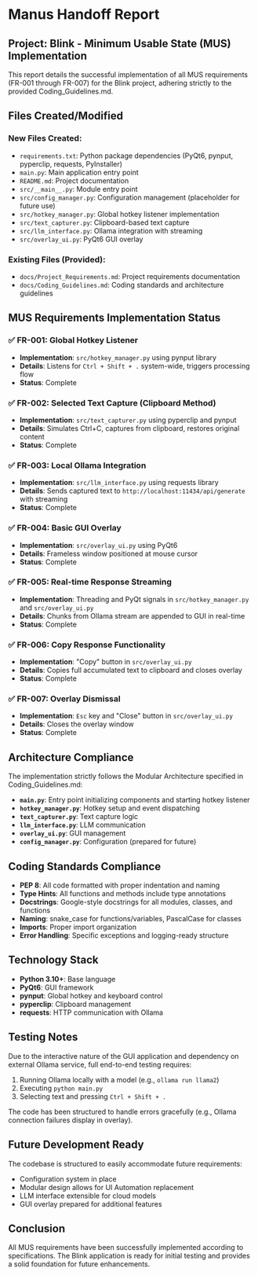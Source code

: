 # Manus Handoff Report

## Project: Blink - Minimum Usable State (MUS) Implementation

This report details the successful implementation of all MUS requirements (FR-001 through FR-007) for the Blink project, adhering strictly to the provided Coding_Guidelines.md.

## Files Created/Modified

### New Files Created:
- `requirements.txt`: Python package dependencies (PyQt6, pynput, pyperclip, requests, PyInstaller)
- `main.py`: Main application entry point
- `README.md`: Project documentation
- `src/__main__.py`: Module entry point
- `src/config_manager.py`: Configuration management (placeholder for future use)
- `src/hotkey_manager.py`: Global hotkey listener implementation
- `src/text_capturer.py`: Clipboard-based text capture
- `src/llm_interface.py`: Ollama integration with streaming
- `src/overlay_ui.py`: PyQt6 GUI overlay

### Existing Files (Provided):
- `docs/Project_Requirements.md`: Project requirements documentation
- `docs/Coding_Guidelines.md`: Coding standards and architecture guidelines

## MUS Requirements Implementation Status

### ✅ FR-001: Global Hotkey Listener
- **Implementation**: `src/hotkey_manager.py` using pynput library
- **Details**: Listens for `Ctrl + Shift + .` system-wide, triggers processing flow
- **Status**: Complete

### ✅ FR-002: Selected Text Capture (Clipboard Method)
- **Implementation**: `src/text_capturer.py` using pyperclip and pynput
- **Details**: Simulates Ctrl+C, captures from clipboard, restores original content
- **Status**: Complete

### ✅ FR-003: Local Ollama Integration
- **Implementation**: `src/llm_interface.py` using requests library
- **Details**: Sends captured text to `http://localhost:11434/api/generate` with streaming
- **Status**: Complete

### ✅ FR-004: Basic GUI Overlay
- **Implementation**: `src/overlay_ui.py` using PyQt6
- **Details**: Frameless window positioned at mouse cursor
- **Status**: Complete

### ✅ FR-005: Real-time Response Streaming
- **Implementation**: Threading and PyQt signals in `src/hotkey_manager.py` and `src/overlay_ui.py`
- **Details**: Chunks from Ollama stream are appended to GUI in real-time
- **Status**: Complete

### ✅ FR-006: Copy Response Functionality
- **Implementation**: "Copy" button in `src/overlay_ui.py`
- **Details**: Copies full accumulated text to clipboard and closes overlay
- **Status**: Complete

### ✅ FR-007: Overlay Dismissal
- **Implementation**: `Esc` key and "Close" button in `src/overlay_ui.py`
- **Details**: Closes the overlay window
- **Status**: Complete

## Architecture Compliance

The implementation strictly follows the Modular Architecture specified in Coding_Guidelines.md:

- **`main.py`**: Entry point initializing components and starting hotkey listener
- **`hotkey_manager.py`**: Hotkey setup and event dispatching
- **`text_capturer.py`**: Text capture logic
- **`llm_interface.py`**: LLM communication
- **`overlay_ui.py`**: GUI management
- **`config_manager.py`**: Configuration (prepared for future)

## Coding Standards Compliance

- **PEP 8**: All code formatted with proper indentation and naming
- **Type Hints**: All functions and methods include type annotations
- **Docstrings**: Google-style docstrings for all modules, classes, and functions
- **Naming**: snake_case for functions/variables, PascalCase for classes
- **Imports**: Proper import organization
- **Error Handling**: Specific exceptions and logging-ready structure

## Technology Stack

- **Python 3.10+**: Base language
- **PyQt6**: GUI framework
- **pynput**: Global hotkey and keyboard control
- **pyperclip**: Clipboard management
- **requests**: HTTP communication with Ollama

## Testing Notes

Due to the interactive nature of the GUI application and dependency on external Ollama service, full end-to-end testing requires:
1. Running Ollama locally with a model (e.g., `ollama run llama2`)
2. Executing `python main.py`
3. Selecting text and pressing `Ctrl + Shift + .`

The code has been structured to handle errors gracefully (e.g., Ollama connection failures display in overlay).

## Future Development Ready

The codebase is structured to easily accommodate future requirements:
- Configuration system in place
- Modular design allows for UI Automation replacement
- LLM interface extensible for cloud models
- GUI overlay prepared for additional features

## Conclusion

All MUS requirements have been successfully implemented according to specifications. The Blink application is ready for initial testing and provides a solid foundation for future enhancements.
